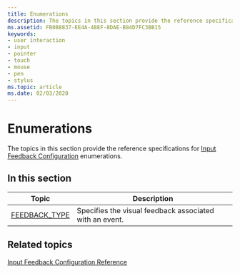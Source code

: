 ```yaml
---
title: Enumerations
description: The topics in this section provide the reference specifications for Input Feedback Configuration enumerations.
ms.assetid: FB0B8837-EE4A-48EF-8DAE-B84D7FC3BB15
keywords:
- user interaction
- input
- pointer
- touch
- mouse
- pen
- stylus
ms.topic: article
ms.date: 02/03/2020
---
```


# Enumerations

The topics in this section provide the reference specifications for [Input Feedback Configuration](input-feedback-configuration-portal.md) enumerations.

## In this section

| Topic | Description |
|---|---|
| [FEEDBACK_TYPE](/windows/win32/api/winuser/ne-winuser-feedback_type)<br/> | Specifies the visual feedback associated with an event.<br/> |

## Related topics

[Input Feedback Configuration Reference](input-feedback-configuration-reference.md)
